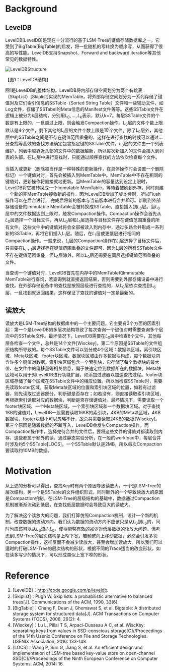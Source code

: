 # Background

## LevelDB

LevelDB[LevelDB]是现在十分流行的基于LSM-Tree的键值存储数据库之一，它受到了BigTable[BigTable]的启发，将一批随机的写转换为顺序写，从而获得了很高的写性能。LevelDB支持Snapshot、Forward and backward iteration等其他常见的数据特性。

![LevelDBStructure](/Users/wsy/Documents/ProgramDoc/BiLSMTree/doc/pic/leveldb.png)

【图1：LevelDB结构】

图1是LevelDB的整体结构。LevelDB将内部存储空间划分为两个有跳表（SkipList）[Skiplist]实现的MemTable，将外部存储空间划分为一系列存储了键值对及它们索引信息的SSTable（Sorted  String Table）文件和一些辅助文件，如Log文件，存储了SSTabel的Meta信息的Manifest文件等等。这些SSTable文件在逻辑上被分为k层结构，分别用$L_0,\ldots ,L_k$表示，默认k=7。每层SSTable文件的个数是有上限的，一旦超过上限，则会触发Compaction操作。$L_0$层的文件个数上限默认是4个文件，剩下其他的$L_i$层的文件个数上限是$10^i$个文件。除了$L_0$层外，其他层中的SSTable之间是不存在键值范围重叠的，这样在进行查找的时候可以通过二分查找等高效的查找方法确定包含指定键的SSTable文件。$L_0$层的文件由一个列表维护，列表中越靠近头部的文件中的数据越新，所以每次新加入的文件会插入到列表的头部。在$L_0$层中进行查找时，只能通过顺序查找的方法依次检查每个文件。

当插入或更新（删除被当作是一种特殊的更新操作，在具体操作时会设置一个删除标记）一个键值对时，首先会被插入到MemTable中。MemTable中不存在相同的键值对，更新操作将直接就地更新。当MemTable的容量达到设定上限时，LevelDB将它被转换成一个Immutable MemTable，等待着被刷到外存，同时创建一个新的空MemTable接收新的操作。因为LevelDB增加了版本控制，所以Flush操作可以在后台进行， 完成后将新的版本与当前版本进行合并即可。新刷到外部存储设备的Immutable MemTable会被转换成SSTable，直接插入到$L_0$层。当$L_0$层中的文件数据达到上限时，触发Compaction操作。Compaction操作会首先从$L_0$层选择一个目标文件，再从$L_0$层和$L_1$层选择与目标文件存在键值范围重叠的所有文件。这些文件中的键值对将会全部被读入到内存中，通过多路合并形成一系列新的SSTable，再将它们插入$L_1$层。随后，在$L_1$层或更低层进行相同的Compaction操作。一般来说，$L_i$层的Compaction操作在$L_i$层选择了目标文件后，只需要在$L_{i+1}$层选择存在键值范围重叠的文件即可，因为$L_i$层的所有SSTable文件不存在键值范围重叠，但$L_0$层除外，所以$L_0$层还需要在同层选择键值范围重叠的文件。

当查询一个键值对时，LevelDB首先在内存中的MemTable和Immutable MemTable进行查询，若查询到就直接返回结果，否则需要到外部存储设备中进行查找。在外部存储设备中的查找是按照层级进行查找的，从$L_0$层依次查找到$L_6$层，一旦找到就返回结果，这样保证了查找的键值对一定是最新的。

## 读放大

读放大是LSM-Tree结构的数据库中的一个主要问题。它主要有3个方面的因素引起：第一个是LevelDB的多层次结构导致了每次查询一个键值对时需要查询多个层次中的SSTable文件。最坏情况下，LevelDB需要在$L_0$层中检查8个文件，其他每层各检查一个文件，总共是14个文件[Wisckey]。第二个原因是SSTable的文件组织结构所导致的。每个SSTable文件可以划分成4个区域：数据块区域，索引块区域，Meta块区域，footer块区域。数据块区域由许多数据块构成，每个数据块包含许多个键值对数据。索引块区域包含一个索引块，它存储了每个数据块的最大值、在文件中的偏移量等相关信息，偏于快速定位到数据所在的数据块。Meta块区域可以用于对LevelDB进行功能扩展，如添加过滤器以加速查找过程。footer块区域存储了每个区域在SSTable文件中的相应位置。所以当检查SSTable时，需要先读取footer区域，获取Meta块区域的位置和索引块区域的位置，如若有过滤器，则先读取过滤器部分，判断键是否存在；如若没有，则直接读取索引块区域，再根据索引读取对应的数据块，判断是否存储键值对。最坏情况下，需要读取一个footer块区域、一个Meta块区域，一个索引块区域和一个数据块区域。对于查找1KB的键值对，LevelDB一般需要读取16KB的索引块，4KB的Meta块区域，4KB数据块，footer块很小可以忽略不计，故总共需要读取24KB的数据[Wisckey]。第三个原因是随着数据的不断写入，LevelDB会发生Compaction操作。而Compaction操作中，选择完待合并的文件后，要将这些文件的键值对都读取到内存，这些都属于额外的读。通过静态实验分析，在一般的workload中，每层合并时涉及约5个SSTable[LOCS]，一个SSTable默认是2MB，所以每次Compaction要读取约10MB的数据。

# Motivation

从上述的分析可以得出，查找Key时有两个原因导致读放大，一个是LSM-Tree的层次结构，另一个是SSTable的文件组织形式，同时额外的一个导致读放大的原因是Compaction机制。在LSM-Tree的层级结构的基础中，数据通过Compaction机制被渐渐流动到低层，在查找低层数据时会导致巨大的读放大。

为了解决这个读放大的问题，我们打算仿照Compaction机制，设计一个新的机制，改变数据的流动方向。我们认为数据的流动方向不应该只是从$L_0$到$L_6$的，同时也应该可以从$L_6$流向$L_0$，使得能够有效的减少对低层数据的读放大问题。但考虑到LSM-Tree的层次结构是上窄下宽，若频繁向上移动数据，必然会引发多次Compaction操作，这样反而不会减少读放大，甚至会增加读放大。所以我们可以适时的打破LSM-Tree的层次结构的形状，根据不同的Trace适当的改变形状，如在读多写少的情况下，可以形成类似上宽下窄的形状。

# Reference

1. [LevelDB]：http://code.google.com/p/leveldb.
2. [Skiplist]：Pugh W. Skip lists: a probabilistic alternative to balanced trees[J]. Communications of the ACM, 1990, 33(6).
3. [BigTable]：Chang F, Dean J, Ghemawat S, et al. Bigtable: A distributed storage system for structured data[J]. ACM Transactions on Computer Systems (TOCS), 2008, 26(2): 4.
4. [Wisckey]：Lu L, Pillai T S, Arpaci-Dusseau A C, et al. WiscKey: separating keys from values in SSD-conscious storage[C]//Proceedings of the 14th Usenix Conference on File and Storage Technologies. USENIX Association, 2016: 133-148.
5. [LOCS]：Wang P, Sun G, Jiang S, et al. An efficient design and implementation of LSM-tree based key-value store on open-channel SSD[C]//Proceedings of the Ninth European Conference on Computer Systems. ACM, 2014: 16.